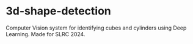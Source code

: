# 3d-shape-detection
Computer Vision system for identifying cubes and cylinders using Deep Learning. Made for SLRC 2024.
